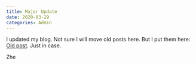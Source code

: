 ```yaml
---
title: Major Update 
date: 2020-03-29
categories: Admin
---
```


I updated my blog. Not sure I will move old posts here. But I put them here: [Old post](https://github.com/wangzhe3224/wangzhe3224.github.io.backup/tree/master/_posts).
Just in case. 


Zhe
